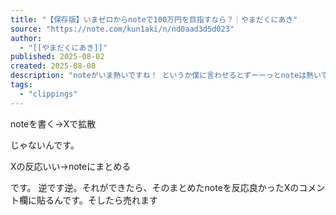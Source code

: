 ```yaml
---
title: "【保存版】いまゼロからnoteで100万円を目指すなら？｜やまだくにあき"
source: "https://note.com/kun1aki/n/nd0aad3d5d023"
author:
  - "[[やまだくにあき]]"
published: 2025-08-02
created: 2025-08-08
description: "noteがいま熱いですね！ というか僕に言わせるとずーーっとnoteは熱いです。熱くなかったことがないくらいずっとです。  そしてそのことがまだまだ知られてないことに悔しささえ感じています。  2014年に産声を上げたnote。 2025年現在では会員数1000万人を超えました。もちろん重複はあるんですが、それでも日本国民のおよそ10%が会員になっているという化け物プラットフォームです。     これまでにnoteから書籍化された作品は300冊以上、月間アクティブユーザー数は7359万（非会員も含め「note」に月1回以上アクセスしたアクティブブラウザの合計数）です。   そしてnot"
tags:
  - "clippings"
---
```

noteを書く→Xで拡散

じゃないんです。

Xの反応いい→noteにまとめる

です。
逆です逆。それができたら、そのまとめたnoteを反応良かったXのコメント欄に貼るんです。そしたら売れます